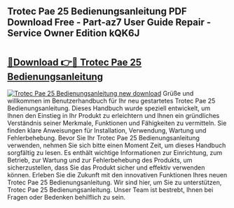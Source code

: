 ## Trotec Pae 25 Bedienungsanleitung PDF Download Free - Part-az7 User Guide Repair - Service Owner Edition kQK6J

# <h2><a href="http://df2o6xd.blite.top/?on=Trotec+Pae+25+Bedienungsanleitung">🔗Download 👉🔴 Trotec Pae 25 Bedienungsanleitung</a></h2>

[![Trotec Pae 25 Bedienungsanleitung new download](https://i.imgur.com/lujVjoI.png)](http://df2o6xd.blite.top/?on=Trotec+Pae+25+Bedienungsanleitung)
Grüße und willkommen im Benutzerhandbuch für Ihr neu gestartetes Trotec Pae 25 Bedienungsanleitung. Dieses Handbuch wurde speziell entwickelt, um Ihnen den Einstieg in Ihr Produkt zu erleichtern und Ihnen ein gründliches Verständnis seiner Merkmale, Funktionen und Fähigkeiten zu vermitteln. Sie finden klare Anweisungen für Installation, Verwendung, Wartung und Fehlerbehebung. Bevor Sie Ihr Trotec Pae 25 Bedienungsanleitung verwenden, nehmen Sie sich bitte einen Moment Zeit, um dieses Handbuch sorgfältig zu lesen. Es enthält wichtige Informationen zur Einrichtung, zum Betrieb, zur Wartung und zur Fehlerbehebung des Produkts, um sicherzustellen, dass Sie das Produkt sicher und effektiv verwenden können. Erleben Sie die Zukunft mit den innovativen Funktionen Ihres neuen Trotec Pae 25 Bedienungsanleitung. Wir sind hier, um Sie zu unterstützen, Trotec Pae 25 Bedienungsanleitung. Unser Team ist bestrebt, Ihnen bei Fragen oder Bedenken behilflich zu sein.
